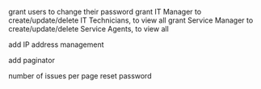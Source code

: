 grant users to change their password
grant IT Manager to create/update/delete IT Technicians, to view all
grant Service Manager to create/update/delete Service Agents, to view all

add IP address management

add paginator

number of issues per page
reset password
